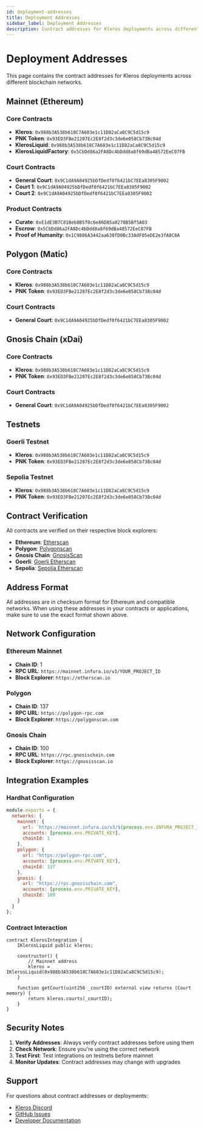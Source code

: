 ```yaml
---
id: deployment-addresses
title: Deployment Addresses
sidebar_label: Deployment Addresses
description: Contract addresses for Kleros deployments across different networks
---
```


# Deployment Addresses

This page contains the contract addresses for Kleros deployments across different blockchain networks.

## Mainnet (Ethereum)

### Core Contracts
- **Kleros**: `0x988b3A538b618C7A603e1c11D82aCa8C9C5d15c9`
- **PNK Token**: `0x93ED3FBe21207Ec2E8f2d3c3de6e058Cb73Bc04d`
- **KlerosLiquid**: `0x988b3A538b618C7A603e1c11D82aCa8C9C5d15c9`
- **KlerosLiquidFactory**: `0x5CbDd86a2FA8Dc4bDdd8a8f69dBa48572EeC07FB`

### Court Contracts
- **General Court**: `0x9C1dA9A04925bDfDedf0f6421bC7EEa8305F9002`
- **Court 1**: `0x9C1dA9A04925bDfDedf0f6421bC7EEa8305F9002`
- **Court 2**: `0x9C1dA9A04925bDfDedf0f6421bC7EEa8305F9002`

### Product Contracts
- **Curate**: `0xE1dE3B7C81Beb8B5f0c6e86D85a0278B5Bf5A03`
- **Escrow**: `0x5CbDd86a2FA8Dc4bDdd8a8f69dBa48572EeC07FB`
- **Proof of Humanity**: `0x1C9886A3442aa638fD0Bc33AdF05eDE2e3fA8C8A`

## Polygon (Matic)

### Core Contracts
- **Kleros**: `0x988b3A538b618C7A603e1c11D82aCa8C9C5d15c9`
- **PNK Token**: `0x93ED3FBe21207Ec2E8f2d3c3de6e058Cb73Bc04d`

### Court Contracts
- **General Court**: `0x9C1dA9A04925bDfDedf0f6421bC7EEa8305F9002`

## Gnosis Chain (xDai)

### Core Contracts
- **Kleros**: `0x988b3A538b618C7A603e1c11D82aCa8C9C5d15c9`
- **PNK Token**: `0x93ED3FBe21207Ec2E8f2d3c3de6e058Cb73Bc04d`

### Court Contracts
- **General Court**: `0x9C1dA9A04925bDfDedf0f6421bC7EEa8305F9002`

## Testnets

### Goerli Testnet
- **Kleros**: `0x988b3A538b618C7A603e1c11D82aCa8C9C5d15c9`
- **PNK Token**: `0x93ED3FBe21207Ec2E8f2d3c3de6e058Cb73Bc04d`

### Sepolia Testnet
- **Kleros**: `0x988b3A538b618C7A603e1c11D82aCa8C9C5d15c9`
- **PNK Token**: `0x93ED3FBe21207Ec2E8f2d3c3de6e058Cb73Bc04d`

## Contract Verification

All contracts are verified on their respective block explorers:

- **Ethereum**: [Etherscan](https://etherscan.io)
- **Polygon**: [Polygonscan](https://polygonscan.com)
- **Gnosis Chain**: [GnosisScan](https://gnosisscan.io)
- **Goerli**: [Goerli Etherscan](https://goerli.etherscan.io)
- **Sepolia**: [Sepolia Etherscan](https://sepolia.etherscan.io)

## Address Format

All addresses are in checksum format for Ethereum and compatible networks. When using these addresses in your contracts or applications, make sure to use the exact format shown above.

## Network Configuration

### Ethereum Mainnet
- **Chain ID**: 1
- **RPC URL**: `https://mainnet.infura.io/v3/YOUR_PROJECT_ID`
- **Block Explorer**: `https://etherscan.io`

### Polygon
- **Chain ID**: 137
- **RPC URL**: `https://polygon-rpc.com`
- **Block Explorer**: `https://polygonscan.com`

### Gnosis Chain
- **Chain ID**: 100
- **RPC URL**: `https://rpc.gnosischain.com`
- **Block Explorer**: `https://gnosisscan.io`

## Integration Examples

### Hardhat Configuration
```javascript
module.exports = {
  networks: {
    mainnet: {
      url: `https://mainnet.infura.io/v3/${process.env.INFURA_PROJECT_ID}`,
      accounts: [process.env.PRIVATE_KEY],
      chainId: 1
    },
    polygon: {
      url: "https://polygon-rpc.com",
      accounts: [process.env.PRIVATE_KEY],
      chainId: 137
    },
    gnosis: {
      url: "https://rpc.gnosischain.com",
      accounts: [process.env.PRIVATE_KEY],
      chainId: 100
    }
  }
};
```

### Contract Interaction
```solidity
contract KlerosIntegration {
    IKlerosLiquid public kleros;
    
    constructor() {
        // Mainnet address
        kleros = IKlerosLiquid(0x988b3A538b618C7A603e1c11D82aCa8C9C5d15c9);
    }
    
    function getCourt(uint256 _courtID) external view returns (Court memory) {
        return kleros.courts(_courtID);
    }
}
```

## Security Notes

1. **Verify Addresses**: Always verify contract addresses before using them
2. **Check Network**: Ensure you're using the correct network
3. **Test First**: Test integrations on testnets before mainnet
4. **Monitor Updates**: Contract addresses may change with upgrades

## Support

For questions about contract addresses or deployments:
- [Kleros Discord](https://discord.gg/kleros)
- [GitHub Issues](https://github.com/kleros/kleros-contracts/issues)
- [Developer Documentation](/docs/developers)

